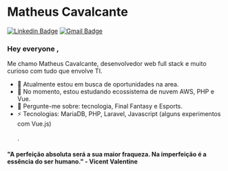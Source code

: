 # Matheus Cavalcante
[![Linkedin Badge](https://img.shields.io/badge/-tombenevides-blue?style=flat-square&logo=Linkedin&logoColor=white&link=https://www.linkedin.com/in/matheus-cavalcantedev/)](https://www.linkedin.com/in/matheus-cavalcantedev/)
[![Gmail Badge](https://img.shields.io/badge/-eltonfelixbenevides@gmail.com-c14438?style=flat-square&logo=Gmail&logoColor=white&link=mailto:matheuscavalcs@gmail.com)](mailto:matheuscavalcs@gmail.com)

### Hey everyone , 
Me chamo Matheus Cavalcante, desenvolvedor web full stack e muito curioso com tudo que envolve TI.

- 🔭 Atualmente estou em busca de oportunidades na area.
- 🌱 No momento, estou estudando ecossistema de nuvem AWS, PHP e Vue.
- 💬 Pergunte-me sobre: tecnologia, Final Fantasy e Esports.
-  ⚡ Tecnologias: MariaDB, PHP, Laravel, Javascript (alguns experimentos com Vue.js)
\
\
\.

#### "A perfeição absoluta será a sua maior fraqueza. Na imperfeição é a essência do ser humano." - Vicent Valentine 
